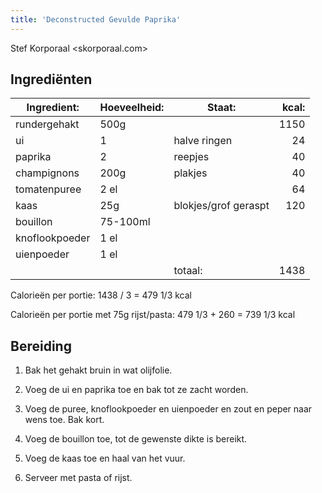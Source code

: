 ```yaml
---
title: 'Deconstructed Gevulde Paprika'
---
```


Stef Korporaal <skorporaal.com>

## Ingrediënten

| Ingredient:    | Hoeveelheid: | Staat:               | kcal: |
| -------------- | ------------ | -------------------- | ----: |
| rundergehakt   | 500g         |                      |  1150 |
| ui             | 1            | halve ringen         |    24 |
| paprika        | 2            | reepjes              |    40 |
| champignons    | 200g         | plakjes              |    40 |
| tomatenpuree   | 2 el         |                      |    64 |
| kaas           | 25g          | blokjes/grof geraspt |   120 |
| bouillon       | 75-100ml     |                      |       |
| knoflookpoeder | 1 el         |                      |       |
| uienpoeder     | 1 el         |                      |       |
|                |              | totaal:              |  1438 |

Calorieën per portie: 1438 / 3 = 479 1/3 kcal

Calorieën per portie met 75g rijst/pasta: 479 1/3 + 260 = 739 1/3 kcal

## Bereiding

1. Bak het gehakt bruin in wat olijfolie.

1. Voeg de ui en paprika toe en bak tot ze zacht worden.

1. Voeg de puree, knoflookpoeder en uienpoeder en zout en peper naar wens toe. Bak kort.

1. Voeg de bouillon toe, tot de gewenste dikte is bereikt.

1. Voeg de kaas toe en haal van het vuur.

1. Serveer met pasta of rijst.
